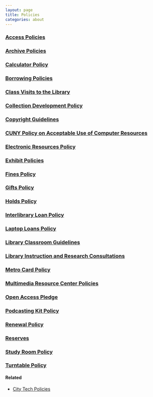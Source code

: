 ```yaml
---
layout: page
title: Policies
categories: about
---
```

<div class="row">
  <div class="col-sm-12 col-md-6 col-lg-6">
    <h3 class="mb-4"><a href="{{site.url}}about/policies/access/index.html">Access Policies</a></h3>
    <h3 class="mb-4"><a href="{{site.url}}services/archives/index.html">Archive Policies</a></h3>
    <h3 class="mb-4"><a href="{{site.url}}services/circulation/calculators.html">Calculator Policy</a></h3>
    <h3 class="mb-4"><a href="{{site.url}}services/circulation/index.html">Borrowing Policies</a></h3>
    <h3 class="mb-4"><a href="{{site.url}}about/policies/classvisits/index.html">Class Visits to the Library</a></h3>
    <h3 class="mb-4"><a href="{{site.url}}about/policies/collectionDev.html">Collection Development Policy</a></h3>
    <h3 class="mb-4"><a href="https://guides.cuny.edu/cunyfairuse/welcome">Copyright Guidelines</a></h3>
    <h3 class="mb-4"><a href="https://www.cuny.edu/wp-content/uploads/sites/4/page-assets/about/administration/offices/cis/it-policies/ComputerUsePolicy1.pdf">CUNY Policy on Acceptable Use of Computer Resources</a></h3>
    <h3 class="mb-4"><a href="{{site.url}}about/policies/eresources.html">Electronic Resources Policy</a></h3>
    <h3 class="mb-4"><a href="{{site.url}}about/policies/exhibit.html">Exhibit Policies</a></h3>
    <h3 class="mb-4"><a href="{{site.url}}services/circulation/fines.html">Fines Policy</a></h3>
  </div>
  <div class="col-sm-12 col-md-6 col-lg-6">
    <h3 class="mb-4"><a href="{{site.url}}about/policies/gifts.html">Gifts Policy</a></h3>
    <h3 class="mb-4"><a href="{{site.url}}services/circulation/holds.html">Holds Policy</a></h3>
    <h3 class="mb-4"><a href="{{site.url}}about/policies/ill.html">Interlibrary Loan Policy</a></h3>
    <h3 class="mb-4"><a href="{{site.url}}about/policies/laptop.html">Laptop Loans Policy</a></h3>
    <h3 class="mb-4"><a href="{{site.url}}about/policies/eClassroom.html">Library Classroom Guidelines</a></h3>
    <h3 class="mb-4"><a href="{{site.url}}about/policies/onlineLibraryInstruction.html">Library Instruction and Research Consultations</a></h3> 
    <h3 class="mb-4"><a href="{{site.url}}about/policies/access/metrocard.html">Metro Card Policy</a></h3>
    <h3 class="mb-4"><a href="{{site.url}}about/policies/multimedia/index.html">Multimedia Resource Center Policies</a></h3>
    <h3 class="mb-4"><a href="{{site.url}}about/policies/openaccess.html">Open Access Pledge</a></h3>
    <h3 class="mb-4"><a href="{{site.url}}about/policies/multimedia/podcastkingKit.html">Podcasting Kit Policy</a></h3>
    <h3 class="mb-4"><a href="{{site.url}}services/circulation/renewals.html">Renewal Policy</a></h3>
    <h3 class="mb-4"><a href="{{site.url}}services/circulation/reserves.html">Reserves</a></h3>
    <h3 class="mb-4"><a href="{{site.url}}about/policies/studyrooms.html">Study Room Policy</a></h3>
    <h3 class="mb-4"><a href="{{site.url}}about/policies/multimedia/turntable.html">Turntable Policy</a></h3>
  </div>
</div>

<h4 style="font-weight:bold;">Related</h4>
<ul>
  <li><a href="https://www.citytech.cuny.edu/about-us/policies.aspx" target="_blank">City Tech Policies</a></li>
</ul>
